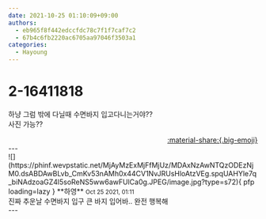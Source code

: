 ```yaml
---
date: 2021-10-25 01:10:09+09:00
authors:
  - eb965f8f442edccfdc78c7f1f7caf7c2
  - 67b4c6fb2220ac6705aa97046f3503a1
categories:
  - Hayoung
---
```


# 2-16411818

<div class="post-container" markdown="1">
<div class="content-container md-sidebar__scrollwrap" markdown="1">

하냥 그럼 밖에 다닐때 수면바지 입고다니는거야??<br>사진 가능??

</div>
</div>

<div style="text-align: right;" markdown="1">
<a href="https://weverse.io/fromis9/fanpost/2-16411818" style="text-align: right;">:material-share:{.big-emoji}</a>
</div>
---

<div class="comments-container md-sidebar__scrollwrap" markdown="1">
<div class="comment" markdown="1">
<div class='id-container' markdown="1">
![](https://phinf.wevpstatic.net/MjAyMzExMjFfMjUz/MDAxNzAwNTQzODEzNjM0.dsABDAwBLvb_CmKv53nAMh0x44CV1NvJRUsHloAtzVEg.spqUAHYle7q_biNAdzoaGZ4l5soReNS5ww6awFUlCa0g.JPEG/image.jpg?type=s72){ pfp loading=lazy }
**<span class="artist">하영</span>** <small>Oct 25 2021, 01:11</small><br>
</div>
<div class='comment-body' markdown="1">
진짜 추운날 수면바지 입구 큰 바지 입어바.. 완전 행복해 
</div>
</div>
</div>
---
